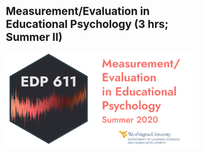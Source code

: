 # Measurement/Evaluation in Educational Psychology (3 hrs; Summer II)

![Measurement image](static/img/social-image.png)
